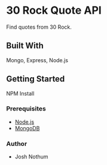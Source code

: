 # 30 Rock Quote API

Find quotes from 30 Rock.

## Built With

Mongo, Express, Node.js

## Getting Started

NPM Install

### Prerequisites

- [Node.js](https://nodejs.org/en/)
- [MongoDB](http//www.chartjs.org/docs/latest/)

### Author

* Josh Nothum

